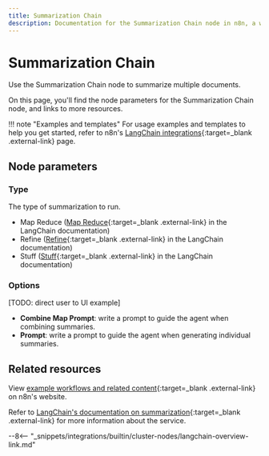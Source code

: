 ```yaml
---
title: Summarization Chain
description: Documentation for the Summarization Chain node in n8n, a workflow automation platform. Includes details of operations and configuration, and links to examples and credentials information.
---
```


# Summarization Chain

Use the Summarization Chain node to summarize multiple documents.

On this page, you'll find the node parameters for the Summarization Chain node, and links to more resources.

!!! note "Examples and templates"
	For usage examples and templates to help you get started, refer to n8n's [LangChain integrations](https://n8n.io/integrations/summarization-chain/){:target=_blank .external-link} page.
	
## Node parameters

### Type

The type of summarization to run.

* Map Reduce ([Map Reduce](https://js.langchain.com/docs/modules/chains/document/map_reduce){:target=_blank .external-link} in the LangChain documentation)
* Refine ([Refine](https://js.langchain.com/docs/modules/chains/document/refine){:target=_blank .external-link} in the LangChain documentation)
* Stuff ([Stuff](https://js.langchain.com/docs/modules/chains/document/stuff){:target=_blank .external-link} in the LangChain documentation)

### Options

[TODO: direct user to UI example]

* **Combine Map Prompt**: write a prompt to guide the agent when combining summaries.
* **Prompt**: write a prompt to guide the agent when generating individual summaries.

## Related resources

View [example workflows and related content](https://n8n.io/integrations/summarization-chain/){:target=_blank .external-link} on n8n's website.

Refer to [LangChain's documentation on summarization](https://js.langchain.com/docs/modules/chains/popular/summarize){:target=_blank .external-link} for more information about the service.

--8<-- "_snippets/integrations/builtin/cluster-nodes/langchain-overview-link.md"
